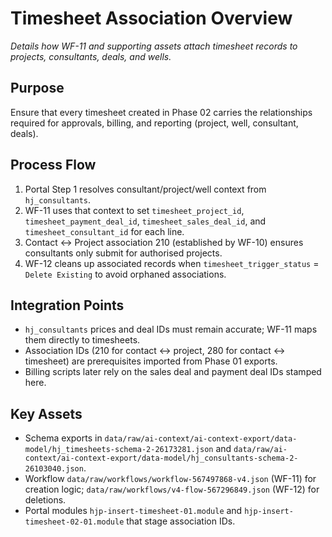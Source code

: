 # Timesheet Association Overview

*Details how WF-11 and supporting assets attach timesheet records to projects, consultants, deals, and wells.*

## Purpose
Ensure that every timesheet created in Phase 02 carries the relationships required for approvals, billing, and reporting (project, well, consultant, deals).

## Process Flow
1. Portal Step 1 resolves consultant/project/well context from `hj_consultants`.
2. WF-11 uses that context to set `timesheet_project_id`, `timesheet_payment_deal_id`, `timesheet_sales_deal_id`, and `timesheet_consultant_id` for each line.
3. Contact ↔ Project association 210 (established by WF-10) ensures consultants only submit for authorised projects.
4. WF-12 cleans up associated records when `timesheet_trigger_status` = `Delete Existing` to avoid orphaned associations.

## Integration Points
- `hj_consultants` prices and deal IDs must remain accurate; WF-11 maps them directly to timesheets.
- Association IDs (210 for contact ↔ project, 280 for contact ↔ timesheet) are prerequisites imported from Phase 01 exports.
- Billing scripts later rely on the sales deal and payment deal IDs stamped here.

## Key Assets
- Schema exports in `data/raw/ai-context/ai-context-export/data-model/hj_timesheets-schema-2-26173281.json` and `data/raw/ai-context/ai-context-export/data-model/hj_consultants-schema-2-26103040.json`.
- Workflow `data/raw/workflows/workflow-567497868-v4.json` (WF-11) for creation logic; `data/raw/workflows/v4-flow-567296849.json` (WF-12) for deletions.
- Portal modules `hjp-insert-timesheet-01.module` and `hjp-insert-timesheet-02-01.module` that stage association IDs.
